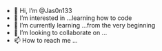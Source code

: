 - 👋 Hi, I’m @Jas0n133
- 👀 I’m interested in ...learning how to code
- 🌱 I’m currently learning ...from the very beginning
- 💞️ I’m looking to collaborate on ...
- 📫 How to reach me ...

<!---
Jas0n133/Jas0n133 is a ✨ special ✨ repository because its `README.md` (this file) appears on your GitHub profile.
You can click the Preview link to take a look at your changes.
--->
